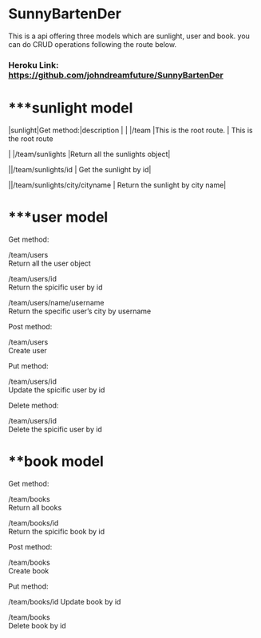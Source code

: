 # SunnyBartenDer
This is a api offering three models which are sunlight, user and book. you can do CRUD operations following the route below.
### **Heroku Link**: https://github.com/johndreamfuture/SunnyBartenDer


# ***sunlight model
 
 |sunlight|Get method:|description             |
 |        |/team      |This is the root route. |
This is the root route

| |/team/sunlights |Return all the sunlights object|

||/team/sunlights/id |    Get the sunlight by id|

||/team/sunlights/city/cityname |  Return the sunlight by city name|

# ***user model

Get method:

/team/users    
Return all the user object

/team/users/id    
Return the spicific  user by id

/team/users/name/username    
Return the specific  user’s city  by username

Post method:

/team/users   
Create user

Put method:

/team/users/id    
Update the spicific  user by id

Delete method:

/team/users/id    
Delete  the spicific  user by id

# **book model

Get method:

/team/books   
Return all books

/team/books/id    
Return the spicific  book by id

Post method:

/team/books  
Create book 

Put method:

/team/books/id 
Update book by id

/team/books  
Delete book by id
